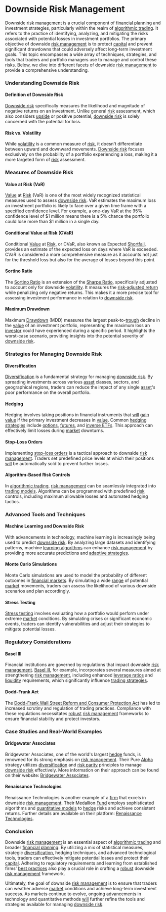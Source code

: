 # Downside Risk Management

Downside [risk management](../r/risk_management.md) is a crucial component of [financial planning](../f/financial_planning.md) and investment strategies, particularly within the realm of [algorithmic trading](../a/algorithmic_trading.md). It refers to the practice of identifying, analyzing, and mitigating the risks associated with potential losses in investment portfolios. The primary objective of downside [risk management](../r/risk_management.md) is to protect [capital](../c/capital.md) and prevent significant drawdowns that could adversely affect long-term investment goals. This topic encompasses a wide array of techniques, strategies, and tools that traders and portfolio managers use to manage and control these risks. Below, we dive into different facets of downside [risk management](../r/risk_management.md) to provide a comprehensive understanding.

### Understanding Downside Risk

#### Definition of Downside Risk
[Downside risk](../d/downside_risk.md) specifically measures the likelihood and magnitude of negative returns on an investment. Unlike general [risk](../r/risk.md) assessment, which also considers [upside](../u/upside.md) or positive potential, [downside risk](../d/downside_risk.md) is solely concerned with the potential for loss.

#### Risk vs. Volatility
While [volatility](../v/volatility.md) is a common measure of [risk](../r/risk.md), it doesn't differentiate between upward and downward movements. [Downside risk](../d/downside_risk.md) focuses exclusively on the probability of a portfolio experiencing a loss, making it a more targeted form of [risk](../r/risk.md) assessment.

### Measures of Downside Risk

#### Value at Risk (VaR)
[Value](../v/value.md) at [Risk](../r/risk.md) (VaR) is one of the most widely recognized statistical measures used to assess [downside risk](../d/downside_risk.md). VaR estimates the maximum loss an investment portfolio is likely to face over a given time frame with a specified confidence level. For example, a one-day VaR at the 95% confidence level of $1 million means there is a 5% chance the portfolio could lose more than $1 million in a single day.

#### Conditional Value at Risk (CVaR)
Conditional [Value](../v/value.md) at [Risk](../r/risk.md), or CVaR, also known as Expected [Shortfall](../s/shortfall.md), provides an estimate of the expected loss on days where VaR is exceeded. CVaR is considered a more comprehensive measure as it accounts not just for the threshold loss but also for the average of losses beyond this point.

#### Sortino Ratio
The [Sortino Ratio](../s/sortino_ratio.md) is an extension of the [Sharpe Ratio](../s/sharpe_ratio.md), specifically adjusted to account only for downside [volatility](../v/volatility.md). It measures the [risk-adjusted return](../r/risk-adjusted_return.md) while penalizing only negative returns. This makes it a more precise tool for assessing investment performance in relation to [downside risk](../d/downside_risk.md).

#### Maximum Drawdown
Maximum [Drawdown](../d/drawdown.md) (MDD) measures the largest peak-to-[trough](../t/trough.md) decline in the [value](../v/value.md) of an investment portfolio, representing the maximum loss an [investor](../i/investor.md) could have experienced during a specific period. It highlights the worst-case scenario, providing insights into the potential severity of [downside risk](../d/downside_risk.md).

### Strategies for Managing Downside Risk

#### Diversification
[Diversification](../d/diversification.md) is a fundamental strategy for managing [downside risk](../d/downside_risk.md). By spreading investments across various [asset](../a/asset.md) classes, sectors, and geographical regions, traders can reduce the impact of any single [asset](../a/asset.md)'s poor performance on the overall portfolio.

#### Hedging
Hedging involves taking positions in financial instruments that [will](../w/will.md) [gain](../g/gain.md) [value](../v/value.md) if the primary investment decreases in [value](../v/value.md). Common [hedging strategies](../h/hedging_strategies.md) include [options](../o/options.md), [futures](../f/futures.md), and [inverse ETFs](../i/inverse_etfs.md). This approach can effectively limit losses during [market](../m/market.md) downturns.

#### Stop-Loss Orders
Implementing [stop-loss orders](../s/stop-loss_orders.md) is a tactical approach to downside [risk management](../r/risk_management.md). Traders set predefined price levels at which their positions [will](../w/will.md) be automatically sold to prevent further losses. 

#### Algorithm-Based Risk Controls
In [algorithmic trading](../a/algorithmic_trading.md), [risk management](../r/risk_management.md) can be seamlessly integrated into [trading models](../t/trading_models.md). Algorithms can be programmed with predefined [risk](../r/risk.md) controls, including maximum allowable losses and automated hedging tactics.

### Advanced Tools and Techniques

#### Machine Learning and Downside Risk
With advancements in technology, machine learning is increasingly being used to predict [downside risk](../d/downside_risk.md). By analyzing large datasets and identifying patterns, machine [learning algorithms](../l/learning_algorithms_in_trading.md) can enhance [risk management](../r/risk_management.md) by providing more accurate predictions and [adaptive strategies](../a/adaptive_strategies.md).

#### Monte Carlo Simulations
Monte Carlo simulations are used to model the probability of different outcomes in [financial markets](../f/financial_market.md). By simulating a wide [range](../r/range.md) of potential [market](../m/market.md) movements, traders can assess the likelihood of various downside scenarios and plan accordingly.

#### Stress Testing
[Stress testing](../s/stress_testing_in_trading.md) involves evaluating how a portfolio would perform under extreme [market](../m/market.md) conditions. By simulating crises or significant economic events, traders can identify vulnerabilities and adjust their strategies to mitigate potential losses.

### Regulatory Considerations

#### Basel III
Financial institutions are governed by regulations that impact downside [risk management](../r/risk_management.md). [Basel III](../b/basel_iii.md), for example, incorporates several measures aimed at strengthening [risk management](../r/risk_management.md), including enhanced [leverage ratios](../l/leverage_ratios.md) and [liquidity](../l/liquidity.md) requirements, which significantly influence [trading strategies](../t/trading_strategies.md).

#### Dodd-Frank Act
The [Dodd-Frank Wall Street Reform and Consumer Protection Act](../d/dodd-frank_wall_street_reform_and_consumer_protection_act.md) has led to increased scrutiny and regulation of trading practices. Compliance with these regulations necessitates [robust](../r/robust.md) [risk management](../r/risk_management.md) frameworks to ensure financial stability and protect investors.

### Case Studies and Real-World Examples

#### Bridgewater Associates
Bridgewater Associates, one of the world's largest [hedge](../h/hedge.md) funds, is renowned for its strong emphasis on [risk management](../r/risk_management.md). Their Pure [Alpha](../a/alpha.md) strategy utilizes [diversification](../d/diversification.md) and [risk parity](../r/risk_parity.md) principles to manage [downside risk](../d/downside_risk.md) effectively. More information on their approach can be found on their website: [Bridgewater Associates](https://www.bridgewater.com/).

#### Renaissance Technologies
Renaissance Technologies is another example of a [firm](../f/firm.md) that excels in downside [risk management](../r/risk_management.md). Their Medallion [Fund](../f/fund.md) employs sophisticated algorithms and [quantitative models](../q/quantitative_models.md) to [hedge](../h/hedge.md) risks and achieve consistent returns. Further details are available on their platform: [Renaissance Technologies](https://www.rentec.com/).

### Conclusion

Downside [risk management](../r/risk_management.md) is an essential aspect of [algorithmic trading](../a/algorithmic_trading.md) and broader [financial planning](../f/financial_planning.md). By utilizing a mix of statistical measures, strategic [diversification](../d/diversification.md), hedging techniques, and advanced technological tools, traders can effectively mitigate potential losses and protect their [capital](../c/capital.md). Adhering to regulatory requirements and learning from established firms' [best practices](../b/best_practices.md) also play a crucial role in crafting a [robust](../r/robust.md) downside [risk management](../r/risk_management.md) framework.

Ultimately, the goal of downside [risk management](../r/risk_management.md) is to ensure that traders can weather adverse [market](../m/market.md) conditions and achieve long-term investment success. As markets continue to evolve, ongoing advancements in technology and quantitative methods [will](../w/will.md) further refine the tools and strategies available for managing [downside risk](../d/downside_risk.md).
